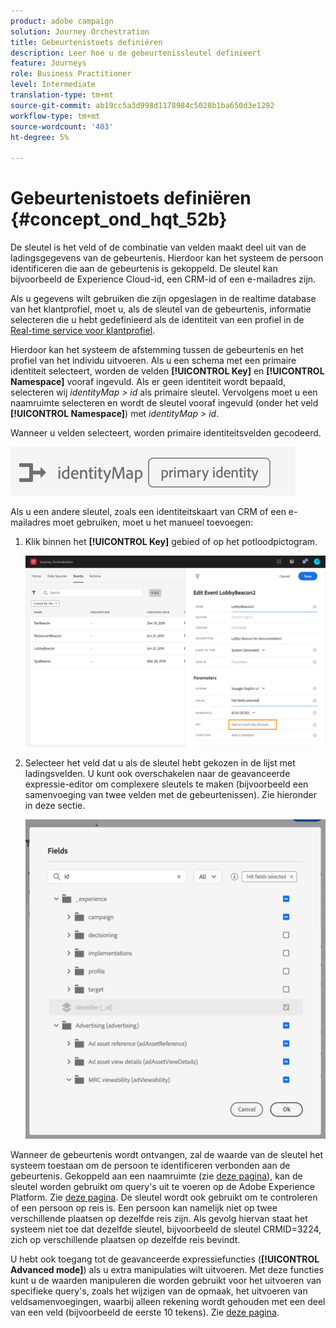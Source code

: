 ```yaml
---
product: adobe campaign
solution: Journey Orchestration
title: Gebeurtenistoets definiëren
description: Leer hoe u de gebeurtenissleutel definieert
feature: Journeys
role: Business Practitioner
level: Intermediate
translation-type: tm+mt
source-git-commit: ab19cc5a3d998d1178984c5028b1ba650d3e1292
workflow-type: tm+mt
source-wordcount: '403'
ht-degree: 5%

---
```



# Gebeurtenistoets definiëren {#concept_ond_hqt_52b}

De sleutel is het veld of de combinatie van velden maakt deel uit van de ladingsgegevens van de gebeurtenis. Hierdoor kan het systeem de persoon identificeren die aan de gebeurtenis is gekoppeld. De sleutel kan bijvoorbeeld de Experience Cloud-id, een CRM-id of een e-mailadres zijn.

Als u gegevens wilt gebruiken die zijn opgeslagen in de realtime database van het klantprofiel, moet u, als de sleutel van de gebeurtenis, informatie selecteren die u hebt gedefinieerd als de identiteit van een profiel in de [Real-time service voor klantprofiel](https://docs.adobe.com/content/help/nl-NL/experience-platform/profile/home.html).

Hierdoor kan het systeem de afstemming tussen de gebeurtenis en het profiel van het individu uitvoeren. Als u een schema met een primaire identiteit selecteert, worden de velden **[!UICONTROL Key]** en **[!UICONTROL Namespace]** vooraf ingevuld. Als er geen identiteit wordt bepaald, selecteren wij _identityMap > id_ als primaire sleutel. Vervolgens moet u een naamruimte selecteren en wordt de sleutel vooraf ingevuld (onder het veld **[!UICONTROL Namespace]**) met _identityMap > id_.

Wanneer u velden selecteert, worden primaire identiteitsvelden gecodeerd.

![](../assets/primary-identity.png)

Als u een andere sleutel, zoals een identiteitskaart van CRM of een e-mailadres moet gebruiken, moet u het manueel toevoegen:

1. Klik binnen het **[!UICONTROL Key]** gebied of op het potloodpictogram.

   ![](../assets/journey16.png)

1. Selecteer het veld dat u als de sleutel hebt gekozen in de lijst met ladingsvelden. U kunt ook overschakelen naar de geavanceerde expressie-editor om complexere sleutels te maken (bijvoorbeeld een samenvoeging van twee velden met de gebeurtenissen). Zie hieronder in deze sectie.

   ![](../assets/journey20.png)

Wanneer de gebeurtenis wordt ontvangen, zal de waarde van de sleutel het systeem toestaan om de persoon te identificeren verbonden aan de gebeurtenis. Gekoppeld aan een naamruimte (zie [deze pagina](../event/selecting-the-namespace.md)), kan de sleutel worden gebruikt om query&#39;s uit te voeren op de Adobe Experience Platform. Zie [deze pagina](../building-journeys/about-orchestration-activities.md).
De sleutel wordt ook gebruikt om te controleren of een persoon op reis is. Een persoon kan namelijk niet op twee verschillende plaatsen op dezelfde reis zijn. Als gevolg hiervan staat het systeem niet toe dat dezelfde sleutel, bijvoorbeeld de sleutel CRMID=3224, zich op verschillende plaatsen op dezelfde reis bevindt.

U hebt ook toegang tot de geavanceerde expressiefuncties (**[!UICONTROL Advanced mode]**) als u extra manipulaties wilt uitvoeren. Met deze functies kunt u de waarden manipuleren die worden gebruikt voor het uitvoeren van specifieke query&#39;s, zoals het wijzigen van de opmaak, het uitvoeren van veldsamenvoegingen, waarbij alleen rekening wordt gehouden met een deel van een veld (bijvoorbeeld de eerste 10 tekens). Zie [deze pagina](../expression/expressionadvanced.md).
